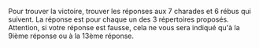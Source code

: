 Pour trouver la victoire, trouver les réponses aux 7 charades et 6 rébus qui suivent. 
La réponse est pour chaque un des 3 répertoires proposés. 
Attention, si votre réponse est fausse, cela ne vous sera indiqué qu'à la 9ième réponse ou à la 13ème réponse.
